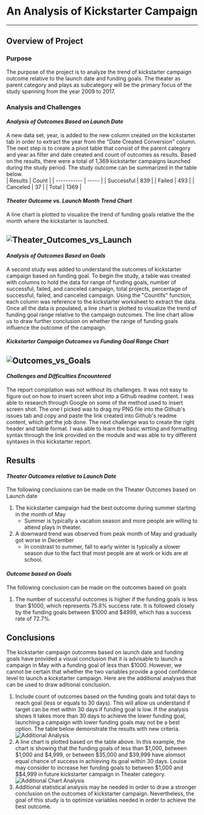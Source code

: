 # An Analysis of Kickstarter Campaign
---
## **Overview of Project**
### Purpose
The purpose of the project is to analyze the trend of kickstarter campaign outcome relative to the launch date and funding goals. The theater as parent category and plays as subcategory will be the primary focus of the study spanning from the year 2009 to 2017.
### Analysis and Challenges
#### *Analysis of Outcomes Based on Launch Date*
A new data set, year, is added to the new column created on the kickstarter tab in order to extract the year from the "Date Created Conversion" column. The next step is to create a pivot table that consist of the parent category and year as filter and date created and count of outcomes as results. Based on the results, there were a total of 1,369 kickstarter campaigns launched during the study period. The study outcome can be summarized in the table below.  
|   Results   | Count |
| ----------- | ----- | 
| Successful  |  839  |
| Failed      |  493  |
| Canceled    |  37   |
| Total       | 1369  |
#### *Theater Outcome vs. Launch Month Trend Chart*
A line chart is plotted to visualize the trend of funding goals relative the the month where the kickstarter is launched. 

![Theater_Outcomes_vs_Launch](https://user-images.githubusercontent.com/70525492/92652912-375b0080-f2b3-11ea-952a-5901e397599f.png)
---
#### *Analysis of Outcomes Based on Goals*
A second study was added to understand the outcomes of kickstarter campaign based on funding goal. To begin the study, a table was created with columns to hold the data for range of funding goals, number of successful, failed, and canceled campaign, total projects, percentage of successful, failed, and canceled campaign. Using the "CountIfs" function, each column was reference to the kickstarter worksheet to extract the data. Once all the data is populated, a line chart is plotted to visualize the trend of funding goal range relative to the campaign outcomes. The line chart allow us to draw further conclusion on whether the range of funding goals influence the outcome of the campaign. 
#### *Kickstarter Campaign Outcomes vs Funding Goal Range Chart*
![Outcomes_vs_Goals](https://user-images.githubusercontent.com/70525492/92654413-65414480-f2b5-11ea-9e41-f915b27e588d.png)
---
#### *Challenges and Difficulties Encountered*
The report compilation was not without its challenges. It was not easy to figure out on how to insert screen shot into a Github readme content. I was able to research through Google on some of the method used to insert screen shot. The one I picked was to drag my PNG file into the Github's issues tab and copy and paste the link created into Github's readme content, which get the job done. The next challenge was to create the right header and table format. I was able to learn the basic wrtting and formatting syntax through the link provided on the module and was able to try different syntaxes in this kickstarter report.
## Results
#### *Theater Outcomes relative to Launch Date*
The following conclusions can be made on the Theater Outcomes based on Launch date
1. The kickstarter campaign had the best outcome during summer starting in the month of May
   - Summer is typically a vacation season and more people are willing to attend plays in theater.
2. A downward trend was observed from peak month of May and gradually got worse in December
   - In constrast to summer, fall to early winter is typically a slower season due to the fact that most people are at work or kids are at school.
#### *Outcome based on Goals*
The following conclusion can be made on the outcomes based on goals
1. The number of successful outcomes is higher if the funding goals is less than $1000, which represents 75.8% success rate. It is followed closely by the funding goals between $1000 and $4999, which has a success rate of 72.7%. 
## Conclusions
The kickstarter campaign outcomes based on launch date and funding goals have provided a visual conclusion that it is advisable to launch a campaign in May with a funding goal of less than $1000. However, we cannot be certain that whether the two variables provide a good confidence level to launch a kickstarter campaign. Here are the additional analyses that can be used to draw aditional conclusion.
1. Include count of outcomes based on the funding goals and total days to reach goal (less or equals to 30 days). This will allow us understand if target can be met within 30 days if funding goal is low. If the analysis shows it takes more than 30 days to achieve the lower funding goal, launching a campaign with lower funding goals may not be a best option. The table below demonstrate the results with new criteria.
![Additional Analysis](https://user-images.githubusercontent.com/70525492/93091500-cd9c7700-f663-11ea-80bb-a6493da9f416.png)
2. A line chart is plotted based on the table above. In this example, the chart is showing that the funding goals of less than $1,000, between $1,000 and $4,999, or between $35,000 and $39,999 have alomsot equal chance of success in achieving its goal within 30 days. Louise may consider to increase her funding goals to between $1,000 and $$4,999 in future kickstarter campaign in Theater category.
![Additional Chart Analysis](https://user-images.githubusercontent.com/70525492/93092781-7eefdc80-f665-11ea-80ea-f4a735ea0ccb.png)
3. Additional statistical analysis may be needed in order to draw a stronger conclusion on the outcomes of kickstarter campaign. Nevertheless, the goal of this study is to optimize variables needed in order to achieve the best outcome. 
